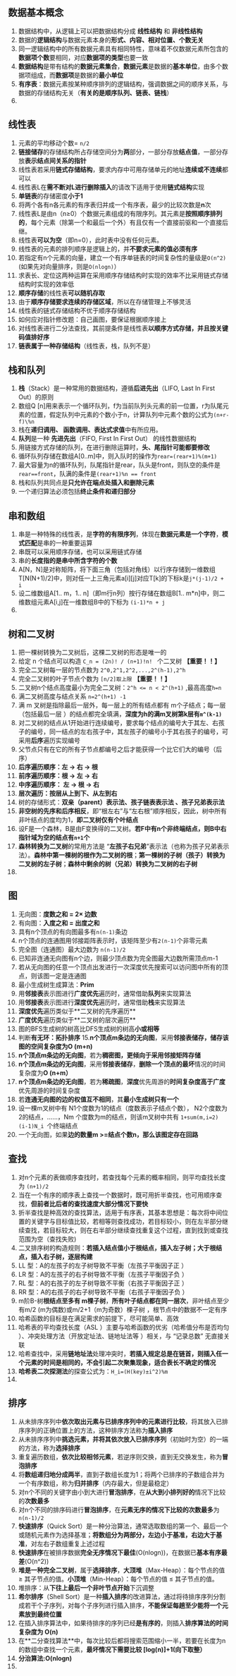 
## 数据基本概念

1. 数据结构中，从逻辑上可以把数据结构分成 **线性结构** 和 **非线性结构**
2. 数据的**逻辑结构**与数据元素本身的**形式、内容、相对位置、个数无关**
3. 同一逻辑结构中的所有数据元素具有相同特性，意味着不仅数据元素所包含的**数据项个数**要相同，对应**数据项的类型**也要一致
4. **数据结构**是带有结构的**数据元素集合**，**数据元素**是数据的**基本单位**，由多个数据项组成，而**数据项**是数据的**最小单位**
5. **有序表**：数据元素按某种顺序排列的逻辑结构，强调数据之间的顺序关系，与数据的存储结构无关（**有关的是顺序队列、链表、链栈**）
6. 

## 线性表
1. 元素的平均移动个数= `n/2`
2. **链接储存**的存储结构所占存储空间分为**两**部分，一部分存放**结点值**，一部分存放**表示结点间关系的指针**
3. 线性表若采用**链式存储结构**，要求内存中可用存储单元的地址**连续或不连续**都可以
4. 线性表L在**需不断对L进行删除插入**的请改下适用于使用**链式结构**实现
5. **单链表**的存储密度**小于1**
6. 将两个各有n各元素的有序表归并成一个有序表，最少的比较次数是**n**次
7. 线性表L是由n（n≥0）个数据元素组成的有限序列。其元素是**按照顺序排列的**，每个元素（除第一个和最后一个外）有且仅有一个直接前驱和一个直接后继。
8. 线性表**可以为空**（即n=0），此时表中没有任何元素。
9. 线性表的元素的排列顺序是逻辑上的，并**不要求元素的值必须有序**
10. 若指定有n个元素的向量，建立一个有序单链表的时间复杂性的量级是`O(n^2)` (如果先对向量排序，则是`O(nlogn)`）
11. 求表⻓、定位这两种运算在采⽤顺序存储结构时实现的效率不⽐采⽤链式存储结构时实现的效率低
12. **顺序存储**的线性表**可以随机存取**
13. 由于**顺序存储要求连续的存储区域**，所以在存储管理上不够灵活
14. 线性表的链式存储结构不优于顺序存储结构
15. 如何应对指针修改题：自己画图，要保证根据顺序接上
16. 对线性表进⾏⼆分法查找，其前提条件是线性表**以顺序⽅式存储，并且按关键码值排好序**
17. **链表属于一种存储结构**（线性表，栈，队列不是）



## 栈和队列
1. **栈**（Stack）是一种常用的数据结构，遵循**后进先出**（LIFO, Last In First Out）的原则
2. 数组Q [n]用来表示一个循环队列，f为当前队列头元素的前一位置，r为队尾元素的位置，假定队列中元素的个数小于n，计算队列中元素个数的公式为`(n+r-f)\%n`
3. 栈在**递归调用、 函数调用、表达式求值**中有所应用。
4. **队列**是一种 **先进先出**（FIFO, First In First Out） 的线性数据结构
5. ⽤链接⽅式存储的队列，在进⾏删除运算时，**头、尾指针可能都要修改**
6. 循环队列存储在数组A[0..m]中，则⼊队时的操作为`rear=(rear+1)%(m+1)`
7. 最⼤容量为n的循环队列，队尾指针是rear，队头是front，则队空的条件是`rear==front`，队满的条件是`(rear+1)%n == front`
8. 栈和队列共同点是**只允许在端点处插入和删除元素**
9. ⼀个递归算法必须包括**终止条件和递归部分**

## 串和数组
1. 串是一种特殊的线性表，是**字符的有限序列**，体现在**数据元素是一个字符**，**模式匹配**是串的一种重要运算
2. 串既可以采用顺序存储，也可以采用链式存储
3. 串的**长度指的是串中所含字符的个数**
4. A[N，N]是对称矩阵，将下⾯三⻆（包括对⻆线）以⾏序存储到⼀维数组T[N(N+1)/2]中，则对任⼀上三⻆元素a[i][j]对应T[k]的下标k是`j*(j-1)/2 + i`
5. 设⼆维数组A[1.. m，1.. n]（即m⾏n列）按⾏存储在数组B[1.. m*n]中，则⼆维数组元素A[i,j]在⼀维数组B中的下标为 `(i-1)*n + j`
6. 

## 树和二叉树
1. 把⼀棵树转换为⼆叉树后，这棵⼆叉树的形态是唯⼀的
2. 给定 n 个结点可以构造 `C_n = (2n)! / (n+1)!n! ` 个二叉树 **【重要！！】**
3. 完全⼆叉树每⼀层的节点数为 `2^0,2^1,2^2,...,2^(h-1),2^h`
4. 完全二叉树的叶子节点个数为 `[n/2]取上限` **【重要！！】**
5. 二叉树n个结点高度最小为完全二叉树：` 2^h <= n < 2^(h+1) `  ,最高高度`h=n`
6. 满二叉树高度与结点关系 ` n=2^(h+1) -1 `
7. 满 m 叉树是指除最后一层外，每一层上的所有结点都有 m个子结点；每一层（包括最后一层 ）的结点都完全填满，**深度为h的满m叉树第k层有`m^(k-1) `**
8. 对⼆叉树的结点从1开始进⾏连续编号，要求每个结点的编号⼤于其左、右孩⼦的编号，同⼀结点的左右孩⼦中，其左孩⼦的编号⼩于其右孩⼦的编号，可采⽤**后序**遍历实现编号
9. ⽗节点只有在它的所有⼦节点都编号之后才能获得⼀个⽐它们⼤的编号（后序）
10. **后序遍历顺序：左 → 右 → 根**
11. **前序遍历顺序：根 → 左 → 右**
12. **中序遍历顺序： 左 → 根 → 右**
13. **层次遍历：按层从上到下、从左到右**
14. 树的存储形式：**双亲（parent）表示法、孩⼦链表表示法 、孩⼦兄弟表示法**
15. **⾮空树的先序和后序相反**，即“根左右”与“左右根”顺序相反，因此，树中所有⾮叶结点的度均为1，**即⼆叉树仅有个叶结点**
16. 设F是⼀个森林，B是由F变换得的⼆叉树。**若F中有n个⾮终端结点，则B中右指针域为空的结点有`n+1`个**
17. **森林转换为二叉树**的常用方法是 “**左孩子右兄弟**”表示法（也称为孩子兄弟表示法）。**森林中第一棵树的根作为二叉树的根**；**第一棵树的子树（孩子）转换为二叉树的左子树**；**森林中剩余的树（兄弟）转换为二叉树的右子树**
18. 

## 图
1. 无向图：**度数之和 = 2× 边数**
2. 有向图：**入度之和 = 出度之和**
3.  具有n个顶点的有向图最多有`n(n-1)`条边
4.  n个顶点的连通图⽤邻接距阵表示时，该矩阵⾄少有`2(n-1)`个⾮零元素
5.  完全图（连通图）最大边数为 `n(n-1)/2`
6.  已知非连通无向图有n个边，则最少顶点数为完全图最大边数所需顶点m-1
7.  若从⽆向图的任意⼀个顶点出发进⾏⼀次深度优先搜索可以访问图中所有的顶点，则该图⼀定是连通图
8.  最小生成树生成算法：**Prim**
9.  ⽤**邻接表**表示图进⾏**⼴度优先**遍历时，通常借助**队列**来实现算法
10. ⽤**邻接表**表示图进⾏**深度优先**遍历时，通常借助**栈**来实现算法
11. **深度优先**遍历类似于**⼆叉树的先序遍历**
12. **⼴度优先**遍历类似于**⼆叉树的层次遍历**
13. 图的BFS⽣成树的树⾼⽐DFS⽣成树的树⾼**小或相等**
14. 判断**有无环：拓扑排序**
15.**n个顶点m条边的⽆向图**，采⽤**邻接表储存，储存该图的空间复杂度为O (m+n)**
16. **n个顶点m条边的⽆向图**，若为**稠密图，更倾向于采⽤邻接矩阵存储**
17. **n个顶点m条边的⽆向图**，采⽤**邻接表储存**，**删除⼀个顶点的最坏**情况的时间复杂度为**O (n+m）**
18. **n个顶点m条边的⽆向图**，若为**稀疏图**，**深度**优先周游的**时间复杂度高于⼴度**优先周游的时间复杂度
19. 若**连通⽆向图的边的权值互不相同**，其**最⼩⽣成树只有⼀个**
20. 设⼀棵m叉树中有 N1个度数为1的结点（度数表示⼦结点个数）， N2个度数为2的结点，……，Nm 个度数为m的结点，则该m叉树中共有 `1+sum(m,i=2) (i-1)N_i `个终端结点
21. 一个⽆向图，如果**边的数量m >=结点个数n，那么该图定存在回路**

## 查找
1. 对n个元素的表做顺序查找时，若查找每个元素的概率相同，则平均查找⻓度为 `(n+1)/2 `
2. 当在⼀个有序的顺序表上查找⼀个数据时，既可⽤折半查找，也可⽤顺序查找，**但前者⽐后者的查找速度大部分情况下要快**
3. 折半查找是种⾼效的查找算法，适⽤于有序表，其基本思想是：每次将中间位置的关键字与⽬标值⽐较，若相等则查找成功，若⽬标较⼩，则在左半部分继续查找，若⽬标较⼤，则在右半部分继续查找重复这个过程，直到找到或查找范围为空（查找失败)
4. 二叉排序树的构造规则：**若插入结点值小于根结点，插入左子树；大于根结点，插入右子树，逐层构建**
5. LL 型：A的左孩子的左子树导致不平衡（左孩子平衡因子正 ）
6. LR 型：A的左孩子的右子树导致不平衡（左孩子平衡因子负 ）
7. RL 型：A的右孩子的左子树导致不平衡（右孩子平衡因子正 ）
8. RR 型：A的右孩子的右子树导致不平衡（右孩子平衡因子负 ）
9. m阶B-树**根结点⾄多有 m棵⼦树**，**所有叶⼦结点都在同⼀层次**，⾮叶结点⾄少有m/2 (m为偶数)或m/2+1（m为奇数）棵⼦树 ，根节点中的数据不一定有序
10. 哈希函数的目标是在满足需求的前提下，尽可能简单、高效
11. 哈希表的平均查找长度（ASL ）主要与哈希函数的优劣（哈希值分布是否均匀 ）、冲突处理方法（开放定址法、链地址法等 ）相关，与 “记录总数” 无直接关联
12. 哈希查找中，采⽤**链地址法**处理冲突时，**若插⼊规定总是在链⾸，则插⼊任⼀个元素的时间是相同的，不会引起⼆次聚集现象，适合表⻓不确定的情况**
13. **哈希表二次探测法**的探查公式为：`H_i=(H(key)±i^2)%m`
14. 

## 排序
1. 从未排序序列中**依次取出元素与已排序序列中的元素进⾏⽐较**，将其放⼊已排序序列的正确位置上的⽅法，这种排序⽅法称为**插入排序**
2. 从未排序序列中**挑选元素，并将其依次放⼊已排序序列**（初始时为空）的⼀端的⽅法，称为**选择排序**
3. 重复遍历数组，**依次比较相邻元素**，若逆序则交换，直到无交换发生，称为**冒泡排序**
4. 将**数组递归地分成两半**，直到子数组长度为1；将两个已排序的子数组合并为一个有序数组，称为**归并排序**（内存最大，但是最稳定）
5. 对n个不同的关键字由⼩到⼤进⾏**冒泡排序**，在**从⼤到⼩排列好的**情况下⽐较的**次数最多**
6. 对n个不同的排序码进⾏**冒泡排序**，在**元素⽆序的情况下⽐较的次数最多**为`n(n-1)/2`
7. **快速排序**（Quick Sort）是一种分治算法，通常选取数组的第一个、最后一个或随机元素作为选择基准；**将数组分为两部分，左边小于基准，右边大于基准**，对左右子数组重复上述过程
8. **快速排序**在被排序数据**完全无序情况下最佳**(O(nlogn))，在数据已**基本有序最差**(O(n^2))
9. **堆是一种完全二叉树**，属于**选择排序**，**大顶堆**（Max-Heap）：每个节点的值 ≥ 其子节点的值。**小顶堆**（Min-Heap）：每个节点的值 ≤ 其子节点的值。
10. 堆排序：从**下往上最后一个⾮叶节点开始**下沉调整
11. **希尔排序**（Shell Sort）是一种**插入排序**的改进算法，通过将待排序序列分割成若干个子序列，对每个子序列进行插入排序，**不能保证每趟至少能将一个元素放到最终位置**
12. 在插⼊排序算法中，如果待排序的序列已经**是有序的**，则插⼊**排序算法的时间复杂度为 O(n)**
13. 在**⼆分查找算法**中，每次⽐较后都将搜索范围缩⼩⼀半，若要在⻓度为n的数组中查找⼀个元素，**最坏情况下需要⽐较 [log(n)]+1(向下取整）**
14. **分治算法:O(nlogn)**
15. 

